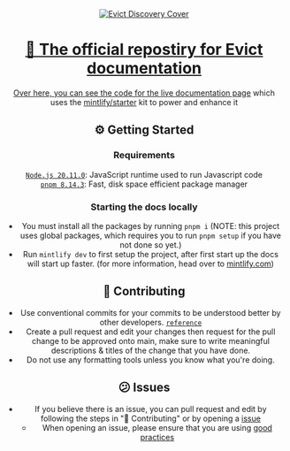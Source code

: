 <center><a href="https://evict.bot/discord" target="_blank"><img src="https://r2.evict.bot/Greed%20Discovery%20Cover.png" alt="Evict Discovery Cover"/></a</center>

# 👋 The official repostiry for Evict documentation

Over here, you can see the code for the live [documentation page](https://docs.evict.bot) which uses the [mintlify/starter](https://github.com/mintlify/starter) kit
to power and enhance it

## ⚙️ Getting Started

### Requirements

[`Node.js 20.11.0`](https://nodejs.org/en): JavaScript runtime used to run Javascript code<br />
[`pnpm 8.14.3`](https://pnpm.io/): Fast, disk space efficient package manager

### Starting the docs locally

- You must install all the packages by running `pnpm i` (NOTE: this project uses global packages, which requires you to run `pnpm setup` if you have not done so yet.)
- Run `mintlify dev` to first setup the project, after first start up the docs will start up faster. (for more information, head over to [mintlify.com](https://mintlify.com/))

## 📓 Contributing

- Use conventional commits for your commits to be understood better by other developers. [`reference`](https://www.conventionalcommits.org/)
- Create a pull request and edit your changes then request for the pull change to be approved onto main, make sure to write meaningful descriptions & titles of the change that you have done.
- Do not use any formatting tools unless you know what you're doing.

## 😕 Issues

- If you believe there is an issue, you can pull request and edit by following the steps in "📓 Contributing" or by opening a [issue](https://github.com/x32u/docs/issues)
    - When opening an issue, please ensure that you are using [good practices](https://rewind.com/blog/best-practices-for-using-github-issues/)
